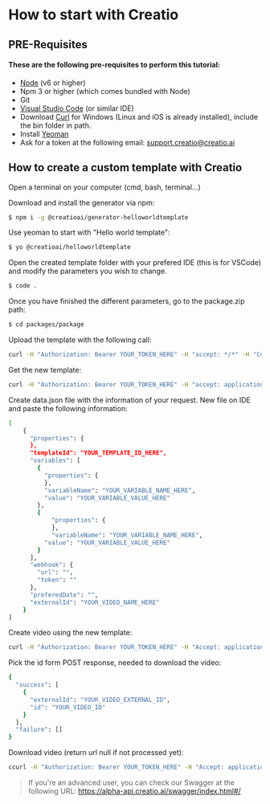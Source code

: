# How to start with Creatio

## PRE-Requisites
#### These are the following pre-requisites to perform this tutorial:
- [Node](https://nodejs.org/en/) (v6 or higher)
- Npm 3 or higher (which comes bundled with Node)
- Git 
- [Visual Studio Code](https://code.visualstudio.com/) (or similar IDE)
- Download [Curl](https://curl.se/windows/) for Windows (Linux and iOS is already installed), include the bin folder in path.
- Install [Yeoman](https://yeoman.io/)
- Ask for a token at the following email: support.creatio@creatio.ai

## How to create a custom template with Creatio

Open a terminal on your computer (cmd, bash, terminal...)

Download and install the generator via npm:
```bash
$ npm i -g @creatioai/generator-helloworldtemplate
```
 
Use yeoman to start with "Hello world template":
```bash
$ yo @creatioai/helloworldtemplate
```

Open the created template folder with your prefered IDE (this is for VSCode) and modify the parameters you wish to change.
```bash
$ code .
```

Once you have finished the different parameters, go to the package.zip path:
```bash
$ cd packages/package
```

Upload the template with the following call: 
```bash 
curl -H "Authorization: Bearer YOUR_TOKEN_HERE" -H "accept: */*" -H "Content-Type: multipart/form-data" -F "files=@package.zip;type=application/x-zip-compressed" -X "POST" https://api.creatio.ai/api/templates
```

Get the new template:
```bash
curl -H "Authorization: Bearer YOUR_TOKEN_HERE" -H "accept: application/json" -X "GET" https://api.creatio.ai/api/templates/YOUR_TEMPLATE_ID_HERE
```

Create data.json file with the information of your request. New file on IDE and paste the following information:
```bash
[
    {
      "properties": {
      },
      "templateId": "YOUR_TEMPLATE_ID_HERE",
      "variables": [
        {
          "properties": {
          },
          "variableName": "YOUR_VARIABLE_NAME_HERE",
          "value": "YOUR_VARIABLE_VALUE_HERE"
        },
        {
            "properties": {
            },
            "variableName": "YOUR_VARIABLE_NAME_HERE",
          "value": "YOUR_VARIABLE_VALUE_HERE" 
        }
      ],
      "webhook": {
        "url": "",
        "token": ""
      },
      "preferedDate": "",
      "externalId": "YOUR_VIDEO_NAME_HERE"
    }
]
```


Create video using the new template:
```bash
curl -H "Authorization: Bearer YOUR_TOKEN_HERE" -H "Accept: application/json" -H "Content-Type: application/json" -d "@data.json" -X "POST" https://api.creatio.ai/api/videos
```

Pick the id form POST response, needed to download the video:
```bash
{
  "success": [
    {
      "externalId": "YOUR_VIDEO_EXTERNAL_ID",
      "id": "YOUR_VIDEO_ID"
    }
  ],
  "failure": []
}
```

Download video (return url null if not processed yet):
```bash
ccurl -H "Authorization: Bearer YOUR_TOKEN_HERE" -H "Accept: application/json" -X "GET" https://api.creatio.ai/api/videos/YOUR_VIDEO_ID/download
```

> If you're an advanced user, you can check our Swagger at the following URL: https://alpha-api.creatio.ai/swagger/index.html#/
